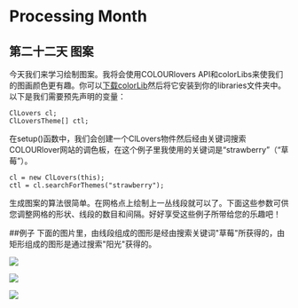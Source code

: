 Processing Month
=====
第二十二天 **图案**
----

今天我们来学习绘制图案。我将会使用COLOURlovers API和colorLibs来使我们的图画颜色更有趣。你可以[下载colorLib](http://code.google.com/p/colorlib/)然后将它安装到你的libraries文件夹中。以下是我们需要预先声明的变量：

	ClLovers cl;
	ClLoversTheme[] ctl;

在setup()函数中，我们会创建一个ClLovers物件然后经由关键词搜索COLOURlover网站的调色板，在这个例子里我使用的关键词是“strawberry”（“草莓”）。

	cl = new ClLovers(this);
	ctl = cl.searchForThemes("strawberry");

生成图案的算法很简单。在网格点上绘制上一丛线段就可以了。下面这些参数可供您调整网格的形状、线段的数目和间隔。好好享受这些例子所带给您的乐趣吧！

##例子
下面的图片里，由线段组成的图形是经由搜索关键词"草莓"所获得的，由矩形组成的图形是通过搜索"阳光"获得的。

![](http://img.vormplus.be/blog/pattern-00002.png)

![](http://img.vormplus.be/blog/pattern-00004.png)

![](http://img.vormplus.be/blog/pattern-00006.png)
